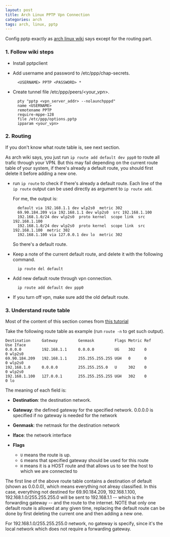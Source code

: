 ```yaml
---
layout: post
title: Arch Linux PPTP Vpn Connection
categories: arch
tags: arch, linux, pptp
---
```


Config pptp exactly as [arch linux wiki](https://wiki.archlinux.org/index.php/PPTP_VPN_client_setup_with_pptpclient) says except for the routing part.

### 1. Follow wiki steps

* Install pptpclient
* Add username and password to /etc/ppp/chap-secrets.

        <USERNAME> PPTP <PASSWORD> *

* Create tunnel file /etc/ppp/peers/\<your\_vpn\>.

        pty "pptp <vpn_server_addr> --nolaunchpppd"
        name <USERNAME>
        remotename PPTP
        require-mppe-128
        file /etc/ppp/options.pptp
        ipparam <your_vpn>

### 2. Routing

If you don't know what route table is, see next section.

As arch wiki says, you just run `ip route add default dev ppp0` to route all trafic through your VPN. But this may fail depending on the current route table of your system, if there's already a default route, you should first delete it before adding a new one.

* run `ip route` to check if there's already a default route. Each line of the `ip route` output can be used directly as argument to `ip route add`.

  For me, the output is:

        default via 192.168.1.1 dev wlp2s0  metric 302
        69.90.184.209 via 192.168.1.1 dev wlp2s0  src 192.168.1.100
        192.168.1.0/24 dev wlp2s0  proto kernel  scope link  src 192.168.1.100
        192.168.1.0/24 dev wlp2s0  proto kernel  scope link  src 192.168.1.100  metric 302
        192.168.1.100 via 127.0.0.1 dev lo  metric 302

  So there's a default route.

* Keep a note of the current default route, and delete it with the following command.

        ip route del default

* Add new default route through vpn connection.

        ip route add default dev ppp0

* If you turn off vpn, make sure add the old default route.

### 3. Understand route table

Most of the content of this section comes from [this tutorial](http://www.techrepublic.com/article/understand-the-basics-of-linux-routing/)

Take the following route table as example (run `route -n` to get such output).

    Destination     Gateway         Genmask         Flags Metric Ref    Use Iface
    0.0.0.0         192.168.1.1     0.0.0.0         UG    302    0        0 wlp2s0
    69.90.184.209   192.168.1.1     255.255.255.255 UGH   0      0        0 wlp2s0
    192.168.1.0     0.0.0.0         255.255.255.0   U     302    0        0 wlp2s0
    192.168.1.100   127.0.0.1       255.255.255.255 UGH   302    0        0 lo

The meaning of each field is:

* **Destination**: the destination network.

* **Gateway**: the defined gateway for the specified network. 0.0.0.0 is specified if no gateway is needed for the network

* **Genmask**: the netmask for the destination network

* **Iface**: the network interface

* **Flags**
  - `U` means the route is up.
  - `G` means that specified gateway should be used for this route
  - `H` means it is a HOST route and that allows us to see the host to which we are connected to

The first line of the above route table contains a destination of default (shown as 0.0.0.0), which means everything not alreay classified. In this case, everything not destined for 69.90.184.209, 192.168.1.100, 192.168.1.0/255.255.255.0 will be sent to 192.168.1.1 -- which is the forwarding gateway -- and the route to the internet. NOTE that only one default route is allowed at any given time, replacing the default route can be done by first deleting the current one and then adding a new one.

For 192.168.1.0/255.255.255.0 network, no gateway is specify, since it's the local network which does not require a forwarding gateway.
